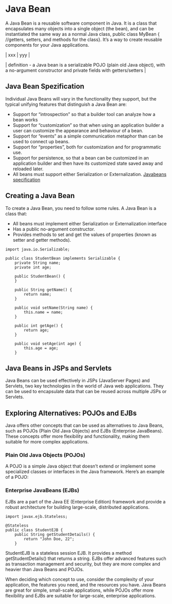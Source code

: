 # Java Bean
A Java Bean is a reusable software component in Java. It is a class that encapsulates many objects into a single object (the bean), and can be instantiated the same way as a normal Java class, public class MyBean { //getters, setters, and methods for the class}. It’s a way to create reusable components for your Java applications.

| xxx | yyy |

| definition - a Java bean is a serializable POJO (plain old Java object), with a no-argument constructor and private fields with getters/setters |

## Java Bean Spezification
Individual Java Beans will vary in the functionality they support, but the typical unifying features that distinguish a Java Bean are:
- Support for “introspection” so that a builder tool can analyze how a bean works
- Support for “customization” so that when using an application builder a user can customize the appearance and behaviour of a bean.
- Support for “events” as a simple communication metaphor than can be used to connect up beans.
- Support for “properties”, both for customization and for programmatic use.
- Support for persistence, so that a bean can be customized in an application builder and then have its customized state saved away and reloaded later.
- All beans must support either Serialization or Externalization.
[Javabeans specification](http://java.sun.com/javase/technologies/desktop/javabeans/docs/spec.html)


## Creating a Java Bean
To create a Java Bean, you need to follow some rules. A Java Bean is a class that:

- All beans must implement either Serialization or Externalization interface
- Has a public no-argument constructor.
- Provides methods to set and get the values of properties (known as setter and getter methods).

```
import java.io.Serializable;

public class StudentBean implements Serializable {
    private String name;
    private int age;

    public StudentBean() {
    }

    public String getName() {
        return name;
    }

    public void setName(String name) {
        this.name = name;
    }

    public int getAge() {
        return age;
    }

    public void setAge(int age) {
        this.age = age;
    }
```
## Java Beans in JSPs and Servlets

Java Beans can be used effectively in JSPs (JavaServer Pages) and Servlets, two key technologies in the world of Java web applications. They can be used to encapsulate data that can be reused across multiple JSPs or Servlets.

## Exploring Alternatives: POJOs and EJBs
Java offers other concepts that can be used as alternatives to Java Beans, such as POJOs (Plain Old Java Objects) and EJBs (Enterprise JavaBeans). These concepts offer more flexibility and functionality, making them suitable for more complex applications.

### Plain Old Java Objects (POJOs)
A POJO is a simple Java object that doesn’t extend or implement some specialized classes or interfaces in the Java framework. Here’s an example of a POJO:

### Enterprise JavaBeans (EJBs)
EJBs are a part of the Java EE (Enterprise Edition) framework and provide a robust architecture for building large-scale, distributed applications.
```
import javax.ejb.Stateless;

@Stateless
public class StudentEJB {
    public String getStudentDetails() {
        return "John Doe, 22";
    }
```
StudentEJB is a stateless session EJB. It provides a method getStudentDetails() that returns a string. EJBs offer advanced features such as transaction management and security, but they are more complex and heavier than Java Beans and POJOs.

When deciding which concept to use, consider the complexity of your application, the features you need, and the resources you have. Java Beans are great for simple, small-scale applications, while POJOs offer more flexibility and EJBs are suitable for large-scale, enterprise applications.

